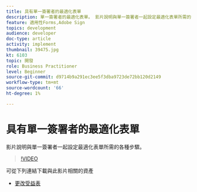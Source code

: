 ```yaml
---
title: 具有單一簽署者的最適化表單
description: 單一簽署者的最適化表單。 影片說明與單一簽署者一起設定最適化表單所需的各種步驟。
feature: 適用性Forms,Adobe Sign
topics: development
audience: developer
doc-type: article
activity: implement
thumbnail: 39475.jpg
kt: 6103
topic: 開發
role: Business Practitioner
level: Beginner
source-git-commit: d9714b9a291ec3ee5f3dba9723de72bb120d2149
workflow-type: tm+mt
source-wordcount: '66'
ht-degree: 1%

---
```


# 具有單一簽署者的最適化表單


影片說明與單一簽署者一起設定最適化表單所需的各種步驟。

>[!VIDEO](https://video.tv.adobe.com/v/39475/?quality=9&learn=on)

可從下列連結下載與此影片相關的資產

* [更改受益表 ](assets/change-of-beneficiary-form.zip)
